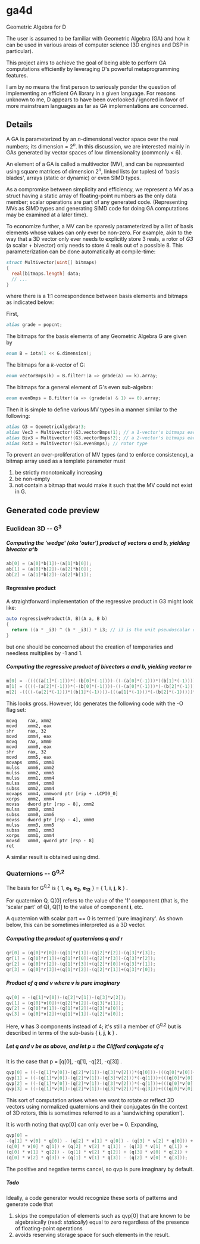 # ga4d
Geometric Algebra for D

The user is assumed to be familiar with Geometric Algebra (GA) and how it can be used in various areas of computer science (3D engines and DSP in particular).

This project aims to achieve the goal of being able to perform GA computations efficiently by leveraging D's powerful metaprogramming features.

I am by no means the first person to seriously ponder the question of implementing an efficient GA library in a given language.
For reasons unknown to me, D appears to have been overlooked / ignored in favor of more mainstream languages as far as GA implementations are concerned.

## Details
A GA is parameterized by an <i>n</i>-dimensional vector space over the real numbers; its dimension = 2<sup><i>n</i></sup>.
In this discussion, we are interested mainly in GAs generated by vector spaces of low dimensionality (commonly < 6).

An element of a GA is called a multivector (MV), and can be represented using square matrices of dimension 2<sup><i>n</i></sup>, linked lists (or tuples) of 'basis blades', arrays (static or dynamic) or even SIMD types.

As a compromise between simplicity and efficiency, we represent a MV as a struct having a static array of floating-point numbers as the only data member; scalar operations are part of any generated code.
(Representing MVs as SIMD types and generating SIMD code for doing GA computations may be examined at a later time).

To economize further, a MV can be sparesly parameterized by a list of basis elements whose values can only ever be non-zero.
For example, akin to the way that a 3D vector only ever needs to explicitly store 3 reals, a rotor of _G3_ (a scalar + bivector) only needs to store 4 reals out of a possible 8.
This parameterization can be done automatically at compile-time:
``` d
struct Multivector(uint[] bitmaps)
{
  real[bitmaps.length] data;
  // ...
}
```
where there is a 1:1 correspondence between basis elements and bitmaps as indicated below:

First,
``` d
alias grade = popcnt;
```
The bitmaps for the basis elements of any Geometric Algebra G are given by
``` d
enum B = iota(1 << G.dimension);
```
The bitmaps for a _k_-vector of G:
``` d
enum vectorBmps(k) = B.filter!(a => grade(a) == k).array;
```
The bitmaps for a general element of G's even sub-algebra:
``` d
enum evenBmps = B.filter!(a => (grade(a) & 1) == 0).array;
```
Then it is simple to define various MV types in a manner similar to the following:
``` d
alias G3 = GeometricAlgebra!3;
alias Vec3 = Multivector!(G3.vectorBmps!1); // a 1-vector's bitmaps each have 1 bit set
alias Biv3 = Multivector!(G3.vectorBmps!2); // a 2-vector's bitmaps each have 2 bits set
alias Rot3 = Multivector!(G3.evenBmps); // rotor type
```

To prevent an over-proliferation of MV types (and to enforce consistency), a bitmap array used as a template parameter must
1. be strictly monotonically increasing
2. be non-empty
3. not contain a bitmap that would make it such that the MV could not exist in G.

## Generated code preview

### Euclidean 3D -- G<sup>3</sup>

##### Computing the 'wedge' (aka 'outer') product of vectors a and b, yielding bivector a^b
``` d
ab[0] = (a[0]*b[1])-(a[1]*b[0]);
ab[1] = (a[0]*b[2])-(a[2]*b[0]);
ab[2] = (a[1]*b[2])-(a[2]*b[1]);
```

#### Regressive product
A straightforward implementation of the regressive product in G3 might look like:
``` d
auto regressiveProduct(A, B)(A a, B b)
{
  return ((a * _i3) ^ (b * _i3)) * i3; // i3 is the unit pseudoscalar of G3 and _i3 = -i3
}
```
but one should be concerned about the creation of temporaries and needless multiplies by -1 and 1.

##### Computing the regressive product of bivectors a and b, yielding vector m
``` d
m[0] = -(((((a[1]*(-1)))*(-(b[0]*(-1))))-((-(a[0]*(-1)))*((b[1]*(-1)))))*(1));
m[1] = ((((-(a[2]*(-1)))*(-(b[0]*(-1))))-((-(a[0]*(-1)))*(-(b[2]*(-1)))))*(1));
m[2] -((((-(a[2]*(-1)))*((b[1]*(-1))))-(((a[1]*(-1)))*(-(b[2]*(-1)))))*(1));
```
This looks gross. However, ldc generates the following code with the -O flag set:
```
movq    rax, xmm2
movd    xmm2, eax
shr     rax, 32
movd    xmm4, eax
movq    rax, xmm0
movd    xmm0, eax
shr     rax, 32
movd    xmm5, eax
movaps  xmm6, xmm1
mulss   xmm6, xmm2
mulss   xmm2, xmm5
mulss   xmm1, xmm4
mulss   xmm4, xmm0
subss   xmm2, xmm4
movaps  xmm4, xmmword ptr [rip + .LCPI0_0]
xorps   xmm2, xmm4
movss   dword ptr [rsp - 8], xmm2
mulss   xmm0, xmm3
subss   xmm0, xmm6
movss   dword ptr [rsp - 4], xmm0
mulss   xmm3, xmm5
subss   xmm1, xmm3
xorps   xmm1, xmm4
movsd   xmm0, qword ptr [rsp - 8]
ret
```
A similar result is obtained using dmd.

### Quaternions -- G<sup>0,2</sup>
The basis for G<sup>0,2</sup> is { 1, <b>e<sub>1</sub></b>, <b>e<sub>2</sub></b>, <b>e<sub>12</sub></b> } = { 1, <b>i</b>, <b>j</b>, <b>k</b> } .

For quaternion Q, Q[0] refers to the value of the '1' component (that is, the 'scalar part' of Q), Q[1] to the value of component <b>i</b>, etc.

A quaternion with scalar part == 0 is termed 'pure imaginary'. As shown below, this can be sometimes interpreted as a 3D vector.

##### Computing the product of quaternions q and r
``` d
qr[0] = (q[0]*r[0])-(q[1]*r[1])-(q[2]*r[2])-(q[3]*r[3]);
qr[1] = (q[0]*r[1])+(q[1]*r[0])+(q[2]*r[3])-(q[3]*r[2]);
qr[2] = (q[0]*r[2])-(q[1]*r[3])+(q[2]*r[0])+(q[3]*r[1]);
qr[3] = (q[0]*r[3])+(q[1]*r[2])-(q[2]*r[1])+(q[3]*r[0]);
```

##### Product of q and v where v is pure imaginary
``` d
qv[0] = -(q[1]*v[0])-(q[2]*v[1])-(q[3]*v[2]);
qv[1] = (q[0]*v[0])+(q[2]*v[2])-(q[3]*v[1]);
qv[2] = (q[0]*v[1])-(q[1]*v[2])+(q[3]*v[0]);
qv[3] = (q[0]*v[2])+(q[1]*v[1])-(q[2]*v[0]);
```
Here, <b>v</b> has 3 components instead of 4; it's still a member of G<sup>0,2</sup> but is described in terms of the sub-basis { <b>i</b>, <b>j</b>, <b>k</b> } .

##### Let q and v be as above, and let p = the Clifford conjugate of q
It is the case that p = [q[0], -q[1], -q[2], -q[3]] .
``` d
qvp[0] = ((-(q[1]*v[0])-(q[2]*v[1])-(q[3]*v[2]))*(q[0]))-(((q[0]*v[0])+(q[2]*v[2])-(q[3]*v[1]))*(-q[1]))-(((q[0]*v[1])-(q[1]*v[2])+(q[3]*v[0]))*(-q[2]))-(((q[0]*v[2])+(q[1]*v[1])-(q[2]*v[0]))*(-q[3]));
qvp[1] = ((-(q[1]*v[0])-(q[2]*v[1])-(q[3]*v[2]))*(-q[1]))+(((q[0]*v[0])+(q[2]*v[2])-(q[3]*v[1]))*(q[0]))+(((q[0]*v[1])-(q[1]*v[2])+(q[3]*v[0]))*(-q[3]))-(((q[0]*v[2])+(q[1]*v[1])-(q[2]*v[0]))*(-q[2]));
qvp[2] = ((-(q[1]*v[0])-(q[2]*v[1])-(q[3]*v[2]))*(-q[1]))+(((q[0]*v[0])+(q[2]*v[2])-(q[3]*v[1]))*(q[0]))+(((q[0]*v[1])-(q[1]*v[2])+(q[3]*v[0]))*(-q[3]))-(((q[0]*v[2])+(q[1]*v[1])-(q[2]*v[0]))*(-q[2]));
qvp[3] = ((-(q[1]*v[0])-(q[2]*v[1])-(q[3]*v[2]))*(-q[3]))+(((q[0]*v[0])+(q[2]*v[2])-(q[3]*v[1]))*(-q[2]))-(((q[0]*v[1])-(q[1]*v[2])+(q[3]*v[0]))*(-q[1]))+(((q[0]*v[2])+(q[1]*v[1])-(q[2]*v[0]))*(q[0]));
```
This sort of computation arises when we want to rotate or reflect 3D vectors using normalized quaternions and their conjugates (in the context of 3D rotors, this is sometimes referred to as a 'sandwiching operation').

It is worth noting that qvp[0] can only ever be = 0. Expanding, 
``` d
qvp[0] =
-(q[1] * v[0] * q[0]) - (q[2] * v[1] * q[0]) - (q[3] * v[2] * q[0])) +
(q[0] * v[0] * q[1]) + (q[2] * v[2] * q[1]) - (q[3] * v[1] * q[1]) +
(q[0] * v[1] * q[2]) - (q[1] * v[2] * q[2]) + (q[3] * v[0] * q[2]) +
(q[0] * v[2] * q[3]) + (q[1] * v[1] * q[3]) - (q[2] * v[0] * q[3]));
```
The positive and negative terms cancel, so qvp is pure imaginary by default.

##### Todo
Ideally, a code generator would recognize these sorts of patterns and generate code that
1. skips the computation of elements such as qvp[0] that are known to be algebraically (read: _statically_) equal to zero regardless of the presence of floating-point operations
2. avoids reserving storage space for such elements in the result.

